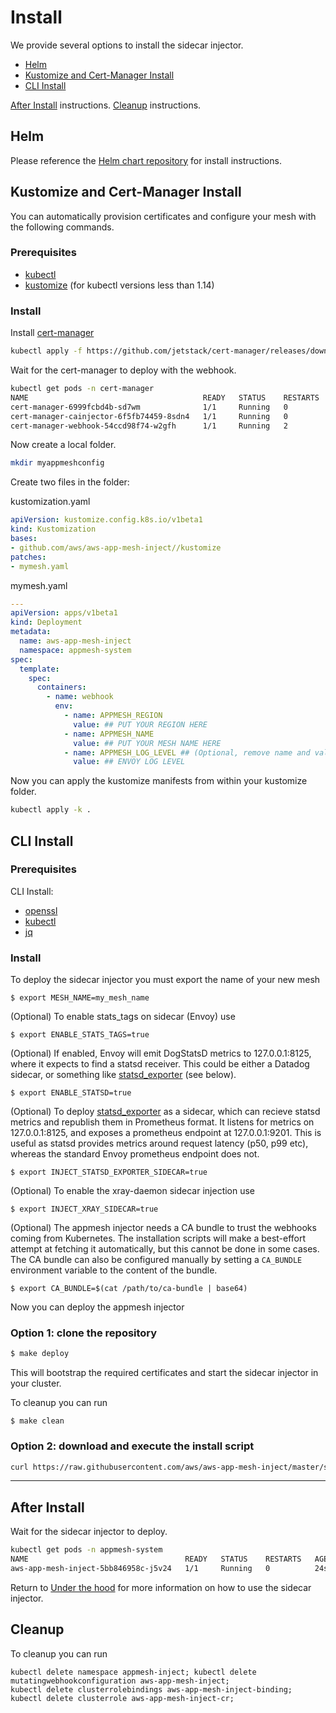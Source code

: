 # Install

We provide several options to install the sidecar injector.

 - [Helm](#helm)
 - [Kustomize and Cert-Manager Install](#kustomize-and-cert-manager-install)
 - [CLI Install](#cli-install)

[After Install](#after-install) instructions.
[Cleanup](#cleanup) instructions.

## Helm

Please reference the [Helm chart repository](https://github.com/aws/eks-charts) for install instructions.

## Kustomize and Cert-Manager Install
You can automatically provision certificates and configure your mesh with the following commands.

### Prerequisites
* [kubectl](https://kubernetes.io/docs/tasks/tools/install-kubectl/)
* [kustomize](https://kustomize.io/) (for kubectl versions less than 1.14)
### Install
Install [cert-manager](https://docs.cert-manager.io/en/latest/index.html)

```bash
kubectl apply -f https://github.com/jetstack/cert-manager/releases/download/v0.10.1/cert-manager.yaml 
```

Wait for the cert-manager to deploy with the webhook.

```bash
kubectl get pods -n cert-manager
NAME                                       READY   STATUS    RESTARTS   AGE
cert-manager-6999fcbd4b-sd7wm              1/1     Running   0          20m
cert-manager-cainjector-6f5fb74459-8sdn4   1/1     Running   0          20m
cert-manager-webhook-54ccd98f74-w2gfh      1/1     Running   2          20m
```

Now create a local folder.
```bash
mkdir myappmeshconfig
```
Create two files in the folder:

kustomization.yaml
```yaml
apiVersion: kustomize.config.k8s.io/v1beta1
kind: Kustomization
bases:
- github.com/aws/aws-app-mesh-inject//kustomize
patches:
- mymesh.yaml
```

mymesh.yaml
```yaml
---
apiVersion: apps/v1beta1
kind: Deployment
metadata:
  name: aws-app-mesh-inject
  namespace: appmesh-system
spec:
  template:
    spec:
      containers:
        - name: webhook
          env:
            - name: APPMESH_REGION
              value: ## PUT YOUR REGION HERE
            - name: APPMESH_NAME
              value: ## PUT YOUR MESH NAME HERE
            - name: APPMESH_LOG_LEVEL ## (Optional, remove name and value for default "info")
              value: ## ENVOY LOG LEVEL
```
Now you can apply the kustomize manifests from within your kustomize folder.
```bash
kubectl apply -k .
```

## CLI Install

### Prerequisites
CLI Install:
* [openssl](https://www.openssl.org/source/)
* [kubectl](https://kubernetes.io/docs/tasks/tools/install-kubectl/)
* [jq](https://stedolan.github.io/jq/download/)

### Install
To deploy the sidecar injector you must export the name of your new mesh

```
$ export MESH_NAME=my_mesh_name
```

(Optional) To enable stats_tags on sidecar (Envoy) use
```
$ export ENABLE_STATS_TAGS=true
```

(Optional) If enabled, Envoy will emit DogStatsD metrics to 127.0.0.1:8125, where it expects to find a statsd receiver. This could be either a Datadog sidecar, or something like [statsd_exporter](https://github.com/prometheus/statsd_exporter) (see below).
```
$ export ENABLE_STATSD=true
```

(Optional) To deploy [statsd_exporter](https://github.com/prometheus/statsd_exporter) as a sidecar, which can recieve statsd metrics and republish them in Prometheus format. It listens for metrics on 127.0.0.1:8125, and exposes a prometheus endpoint at 127.0.0.1:9201. This is useful as statsd provides metrics around request latency (p50, p99 etc), whereas the standard Envoy prometheus endpoint does not.
```
$ export INJECT_STATSD_EXPORTER_SIDECAR=true
```

(Optional) To enable the xray-daemon sidecar injection use
```
$ export INJECT_XRAY_SIDECAR=true
```

(Optional) The appmesh injector needs a CA bundle to trust the webhooks coming from Kubernetes. The installation scripts will make a best-effort attempt at fetching it automatically, but this cannot be done in some cases.
The CA bundle can also be configured manually by setting a `CA_BUNDLE` environment variable to the content of the bundle.

```
$ export CA_BUNDLE=$(cat /path/to/ca-bundle | base64)
```

Now you can deploy the appmesh injector

### Option 1: clone the repository

```bash
$ make deploy
```

This will bootstrap the required certificates and start the sidecar injector in
your cluster.

To cleanup you can run
```
$ make clean
```

### Option 2: download and execute the install script
```bash
curl https://raw.githubusercontent.com/aws/aws-app-mesh-inject/master/scripts/install.sh | bash
```

-------------------
## After Install

Wait for the sidecar injector to deploy.

```bash
kubectl get pods -n appmesh-system
NAME                                   READY   STATUS    RESTARTS   AGE
aws-app-mesh-inject-5bb846958c-j5v24   1/1     Running   0          24s
```

Return to [Under the hood](../README.md#under-the-hood) for more information on how to use the sidecar injector.

## Cleanup

To cleanup you can run
```
kubectl delete namespace appmesh-inject; kubectl delete mutatingwebhookconfiguration aws-app-mesh-inject;
kubectl delete clusterrolebindings aws-app-mesh-inject-binding; kubectl delete clusterrole aws-app-mesh-inject-cr;
```

